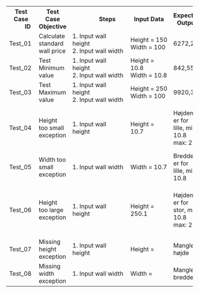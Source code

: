<table style="width:100%">
  <tr>  
    <th>          Test Case 　  　ID　　　                           </th>
    <th>          Test Case Objective                               </th>
    <th>     　　　Steps　　　　　　                                  </th>
    <th>          Input Data　　　　                                 </th>
    <th>          Expected Output                                   </th>
    <th>          Actual Output                                     </th>
    <th>          Status                                            </th>
  </tr>
  <tr>
    <td>          Test_01                                           </td>
    <td>          Calculate standard wall price                     </td>
    <td>          1. Input wall height                              <br>
                  2. Input wall width                               </td>
    <td>          Height = 150                                      <br>
                  Width = 100                                       </td>
    <td>          6272,22                                           </td>
    <td>          6272,22                                           </td>
    <td>          　✓                                               </td>
  </tr>
  <tr>
    <td>          Test_02                                           </td>
    <td>          Test Minimum value                                </td>
    <td>          1. Input wall height                              <br>
                  2. Input wall width                               </td>
    <td>          Height = 10.8                                     <br>
                  Width = 10.8                                      </td>
    <td>          842,55                                            </td>
    <td>          842,55                                            </td>
    <td>          　✓                                               </td>
  </tr>
  <tr>
    <td>          Test_03                                           </td>
    <td>          Test Maximum value                                </td>
    <td>          1. Input wall height                              <br>
                  2. Input wall width                               </td>
    <td>          Height = 250                                      <br>
                  Width = 100                                       </td>
    <td>          9920,37                                           </td>
    <td>          9920,37                                           </td>
    <td>          　✓                                               </td>
  </tr>
  <tr>
    <td>          Test_04                                           </td>
    <td>          Height too small exception                        </td>
    <td>          1. Input wall height                              </td>
    <td>          Height = 10.7                                     </td>
    <td>          Højden er for lille, min: 10.8 max: 250           </td>
    <td>          Højden er for lille, min: 10.8 max: 250           </td>
    <td>          　✓                                               </td>
  </tr>
  <tr>
    <td>          Test_05                                           </td>
    <td>          Width too small exception                         </td>
    <td>          1. Input wall width                               </td>
    <td>          Width  = 10.7                                     </td>
    <td>          Bredden er for lille, min: 10.8                   </td>
    <td>          Bredden er for lille, min: 10.8                   </td>
    <td>          　✓                                               </td>
  </tr>
  <tr>
    <td>          Test_06                                           </td>
    <td>          Height too large exception                        </td>
    <td>          1. Input wall height                              </td>
    <td>          Height = 250.1                                    </td>
    <td>          Højden er for stor, min: 10.8 max: 250            </td>
    <td>          Højden er for stor, min: 10.8 max: 250            </td>
    <td>          　✓                                               </td>
  </tr>
  <tr>
    <td>          Test_07                                           </td>
    <td>          Missing height exception                          </td>
    <td>          1. Input wall height                              </td>
    <td>          Height =                                          </td>
    <td>          Mangler højde                                     </td>
    <td>          Mangler højde                                     </td>
    <td>          　✓                                               </td>
  </tr>
  <tr>
    <td>          Test_08                                           </td>
    <td>          Missing width exception                           </td>
    <td>          1. Input wall width                               </td>
    <td>          Width =                                           </td>
    <td>          Mangler bredde                                    </td>
    <td>          Mangler bredde                                    </td>
    <td>          　✓                                               </td>
  </tr>
